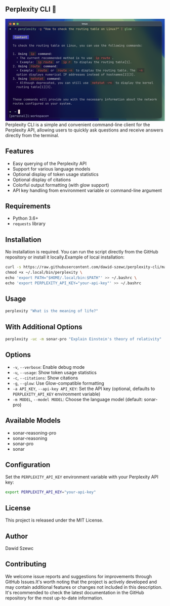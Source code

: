 ## Perplexity CLI 🔎
![screen](docs/screen.png)
Perplexity CLI is a simple and convenient command-line client for the Perplexity API, allowing users to quickly ask questions and receive answers directly from the terminal.

## Features
-   Easy querying of the Perplexity API
-   Support for various language models
-   Optional display of token usage statistics
-   Optional display of citations
-   Colorful output formatting (with glow support)
-   API key handling from environment variable or command-line argument

## Requirements
-   Python 3.6+
-   `requests` library

## Installation
No installation is required. You can run the script directly from the GitHub repository or install it locally.Example of local installation:

```bash
curl -s https://raw.githubusercontent.com/dawid-szewc/perplexity-cli/main/perplexity.py > ~/.local/bin/perplexity \
chmod +x ~/.local/bin/perplexity \
echo 'export PATH="$HOME/.local/bin:$PATH"' >> ~/.bashrc \
echo 'export PERPLEXITY_API_KEY="your-api-key"' >> ~/.bashrc
```
## Usage
```bash
perplexity "What is the meaning of life?"
```

## With Additional Options
```bash
perplexity -uc -m sonar-pro "Explain Einstein's theory of relativity"
```

## Options
-   `-v`, `--verbose`: Enable debug mode
-   `-u`, `--usage`: Show token usage statistics
-   `-c`, `--citations`: Show citations
-   `-g`, `--glow`: Use Glow-compatible formatting
-   `-a API_KEY`, `--api-key API_KEY`: Set the API key (optional, defaults to `PERPLEXITY_API_KEY` environment variable)
-   `-m MODEL`, `--model MODEL`: Choose the language model (default: sonar-pro)

## Available Models
-   sonar-reasoning-pro
-   sonar-reasoning
-   sonar-pro
-   sonar

## Configuration
Set the `PERPLEXITY_API_KEY` environment variable with your Perplexity API key:
```bash
export PERPLEXITY_API_KEY="your-api-key"
``` 

## License
This project is released under the MIT License.

## Author
Dawid Szewc

## Contributing
We welcome issue reports and suggestions for improvements through GitHub Issues.It's worth noting that the project is actively developed and may contain additional features or changes not included in this description. It's recommended to check the latest documentation in the GitHub repository for the most up-to-date information.
